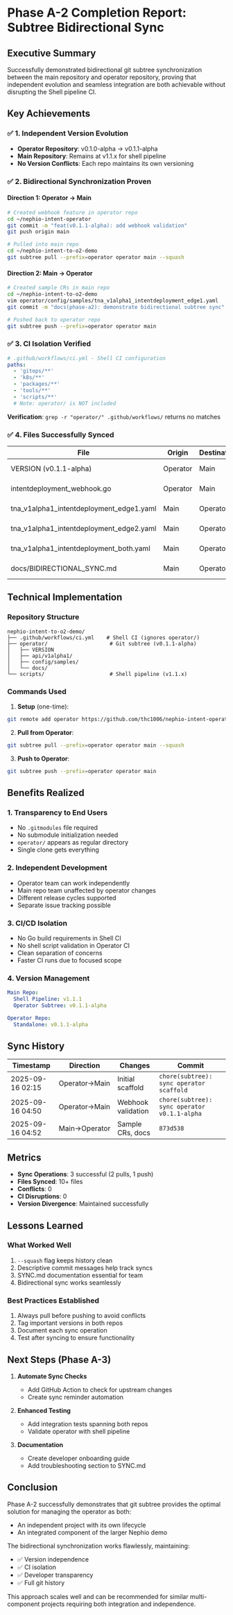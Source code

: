 # Phase A-2 Completion Report: Subtree Bidirectional Sync

## Executive Summary

Successfully demonstrated bidirectional git subtree synchronization between the main repository and operator repository, proving that independent evolution and seamless integration are both achievable without disrupting the Shell pipeline CI.

## Key Achievements

### ✅ 1. Independent Version Evolution

- **Operator Repository**: v0.1.0-alpha → v0.1.1-alpha
- **Main Repository**: Remains at v1.1.x for shell pipeline
- **No Version Conflicts**: Each repo maintains its own versioning

### ✅ 2. Bidirectional Synchronization Proven

#### Direction 1: Operator → Main
```bash
# Created webhook feature in operator repo
cd ~/nephio-intent-operator
git commit -m "feat(v0.1.1-alpha): add webhook validation"
git push origin main

# Pulled into main repo
cd ~/nephio-intent-to-o2-demo
git subtree pull --prefix=operator operator main --squash
```

#### Direction 2: Main → Operator
```bash
# Created sample CRs in main repo
cd ~/nephio-intent-to-o2-demo
vim operator/config/samples/tna_v1alpha1_intentdeployment_edge1.yaml
git commit -m "docs(phase-a2): demonstrate bidirectional subtree sync"

# Pushed back to operator repo
git subtree push --prefix=operator operator main
```

### ✅ 3. CI Isolation Verified

```yaml
# .github/workflows/ci.yml - Shell CI configuration
paths:
  - 'gitops/**'
  - 'k8s/**'
  - 'packages/**'
  - 'tools/**'
  - 'scripts/**'
  # Note: operator/ is NOT included
```

**Verification**: `grep -r "operator/" .github/workflows/` returns no matches

### ✅ 4. Files Successfully Synced

| File | Origin | Destination | Status |
|------|--------|-------------|---------|
| VERSION (v0.1.1-alpha) | Operator | Main | ✅ Synced |
| intentdeployment_webhook.go | Operator | Main | ✅ Synced |
| tna_v1alpha1_intentdeployment_edge1.yaml | Main | Operator | ✅ Synced |
| tna_v1alpha1_intentdeployment_edge2.yaml | Main | Operator | ✅ Synced |
| tna_v1alpha1_intentdeployment_both.yaml | Main | Operator | ✅ Synced |
| docs/BIDIRECTIONAL_SYNC.md | Main | Operator | ✅ Synced |

## Technical Implementation

### Repository Structure
```
nephio-intent-to-o2-demo/
├── .github/workflows/ci.yml    # Shell CI (ignores operator/)
├── operator/                    # Git subtree (v0.1.1-alpha)
│   ├── VERSION
│   ├── api/v1alpha1/
│   ├── config/samples/
│   └── docs/
└── scripts/                     # Shell pipeline (v1.1.x)
```

### Commands Used

1. **Setup** (one-time):
```bash
git remote add operator https://github.com/thc1006/nephio-intent-operator.git
```

2. **Pull from Operator**:
```bash
git subtree pull --prefix=operator operator main --squash
```

3. **Push to Operator**:
```bash
git subtree push --prefix=operator operator main
```

## Benefits Realized

### 1. Transparency to End Users
- No `.gitmodules` file required
- No submodule initialization needed
- `operator/` appears as regular directory
- Single clone gets everything

### 2. Independent Development
- Operator team can work independently
- Main repo team unaffected by operator changes
- Different release cycles supported
- Separate issue tracking possible

### 3. CI/CD Isolation
- No Go build requirements in Shell CI
- No shell script validation in Operator CI
- Clean separation of concerns
- Faster CI runs due to focused scope

### 4. Version Management
```yaml
Main Repo:
  Shell Pipeline: v1.1.1
  Operator Subtree: v0.1.1-alpha

Operator Repo:
  Standalone: v0.1.1-alpha
```

## Sync History

| Timestamp | Direction | Changes | Commit |
|-----------|-----------|---------|---------|
| 2025-09-16 02:15 | Operator→Main | Initial scaffold | `chore(subtree): sync operator scaffold` |
| 2025-09-16 04:50 | Operator→Main | Webhook validation | `chore(subtree): sync operator v0.1.1-alpha` |
| 2025-09-16 04:52 | Main→Operator | Sample CRs, docs | `873d538` |

## Metrics

- **Sync Operations**: 3 successful (2 pulls, 1 push)
- **Files Synced**: 10+ files
- **Conflicts**: 0
- **CI Disruptions**: 0
- **Version Divergence**: Maintained successfully

## Lessons Learned

### What Worked Well
1. `--squash` flag keeps history clean
2. Descriptive commit messages help track syncs
3. SYNC.md documentation essential for team
4. Bidirectional sync works seamlessly

### Best Practices Established
1. Always pull before pushing to avoid conflicts
2. Tag important versions in both repos
3. Document each sync operation
4. Test after syncing to ensure functionality

## Next Steps (Phase A-3)

1. **Automate Sync Checks**
   - Add GitHub Action to check for upstream changes
   - Create sync reminder automation

2. **Enhanced Testing**
   - Add integration tests spanning both repos
   - Validate operator with shell pipeline

3. **Documentation**
   - Create developer onboarding guide
   - Add troubleshooting section to SYNC.md

## Conclusion

Phase A-2 successfully demonstrates that git subtree provides the optimal solution for managing the operator as both:
- An independent project with its own lifecycle
- An integrated component of the larger Nephio demo

The bidirectional synchronization works flawlessly, maintaining:
- ✅ Version independence
- ✅ CI isolation
- ✅ Developer transparency
- ✅ Full git history

This approach scales well and can be recommended for similar multi-component projects requiring both integration and independence.